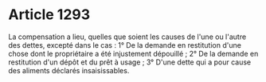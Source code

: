 # Article 1293

La compensation a lieu, quelles que soient les causes de l'une ou l'autre des dettes, excepté dans le cas :   1° De la demande en restitution d'une chose dont le propriétaire a été injustement dépouillé ;   2° De la demande en restitution d'un dépôt et du prêt à usage ;   3° D'une dette qui a pour cause des aliments déclarés insaisissables.